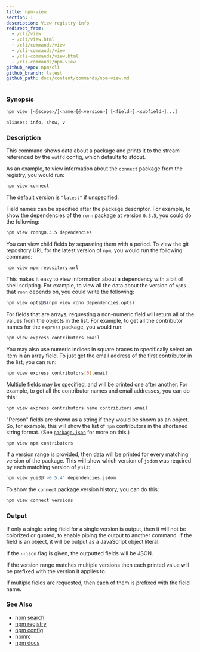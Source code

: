 ```yaml
---
title: npm-view
section: 1
description: View registry info
redirect_from:
  - /cli/view
  - /cli/view.html
  - /cli/commands/view
  - /cli-commands/view
  - /cli-commands/view.html
  - /cli-commands/npm-view
github_repo: npm/cli
github_branch: latest
github_path: docs/content/commands/npm-view.md
---
```


### Synopsis

```bash
npm view [<@scope>/]<name>[@<version>] [<field>[.<subfield>]...]

aliases: info, show, v
```

### Description

This command shows data about a package and prints it to the stream
referenced by the `outfd` config, which defaults to stdout.

As an example, to view information about the `connect` package from the registry, you would run:

```bash
npm view connect
```

The default version is `"latest"` if unspecified.

Field names can be specified after the package descriptor.
For example, to show the dependencies of the `ronn` package at version
`0.3.5`, you could do the following:

```bash
npm view ronn@0.3.5 dependencies
```

You can view child fields by separating them with a period.
To view the git repository URL for the latest version of `npm`, you would run the following command:

```bash
npm view npm repository.url
```

This makes it easy to view information about a dependency with a bit of
shell scripting. For example, to view all the data about the version of
`opts` that `ronn` depends on, you could write the following:

```bash
npm view opts@$(npm view ronn dependencies.opts)
```

For fields that are arrays, requesting a non-numeric field will return
all of the values from the objects in the list. For example, to get all
the contributor names for the `express` package, you would run:

```bash
npm view express contributors.email
```

You may also use numeric indices in square braces to specifically select
an item in an array field. To just get the email address of the first
contributor in the list, you can run:

```bash
npm view express contributors[0].email
```

Multiple fields may be specified, and will be printed one after another.
For example, to get all the contributor names and email addresses, you
can do this:

```bash
npm view express contributors.name contributors.email
```

"Person" fields are shown as a string if they would be shown as an
object.  So, for example, this will show the list of `npm` contributors in
the shortened string format.  (See [`package.json`](/cli/v7/configuring-npm/package.json) for more on this.)

```bash
npm view npm contributors
```

If a version range is provided, then data will be printed for every
matching version of the package.  This will show which version of `jsdom`
was required by each matching version of `yui3`:

```bash
npm view yui3@'>0.5.4' dependencies.jsdom
```

To show the `connect` package version history, you can do
this:

```bash
npm view connect versions
```

### Output

If only a single string field for a single version is output, then it
will not be colorized or quoted, to enable piping the output to
another command. If the field is an object, it will be output as a JavaScript object literal.

If the `--json` flag is given, the outputted fields will be JSON.

If the version range matches multiple versions then each printed value
will be prefixed with the version it applies to.

If multiple fields are requested, then each of them is prefixed with
the field name.

### See Also

* [npm search](/cli/v7/commands/npm-search)
* [npm registry](/cli/v7/using-npm/registry)
* [npm config](/cli/v7/commands/npm-config)
* [npmrc](/cli/v7/configuring-npm/npmrc)
* [npm docs](/cli/v7/commands/npm-docs)
